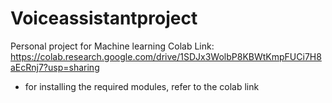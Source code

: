 # Voiceassistantproject
Personal project for Machine learning
Colab Link: https://colab.research.google.com/drive/1SDJx3WolbP8KBWtKmpFUCi7H8aEcRnj7?usp=sharing 
 - for installing the required modules, refer to the colab link 
